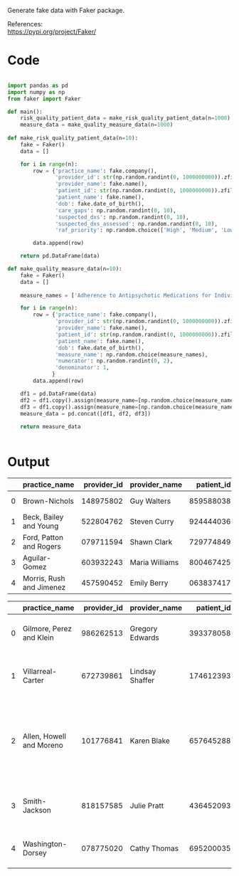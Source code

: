 Generate fake data with Faker package.

References:<br>
https://pypi.org/project/Faker/

# Code
```python

import pandas as pd
import numpy as np
from faker import Faker

def main():
    risk_quality_patient_data = make_risk_quality_patient_data(n=1000)
    measure_data = make_quality_measure_data(n=1000)
    
def make_risk_quality_patient_data(n=10):
    fake = Faker()
    data = []

    for i in range(n):
        row = {'practice_name': fake.company(), 
               'provider_id': str(np.random.randint(0, 1000000000)).zfill(9),       
               'provider_name': fake.name(), 
               'patient_id': str(np.random.randint(0, 1000000000)).zfill(9), 
               'patient_name': fake.name(), 
               'dob': fake.date_of_birth(), 
               'care_gaps': np.random.randint(0, 10),
               'suspected_dxs': np.random.randint(0, 10),           
               'suspected_dxs_assessed': np.random.randint(0, 10),                      
               'raf_priority': np.random.choice(['High', 'Medium', 'Low'])}

        data.append(row)

    return pd.DataFrame(data)

def make_quality_measure_data(n=10):
    fake = Faker()
    data = []
    
    measure_names = ['Adherence to Antipsychotic Medications for Individuals With Schizophrenia', 'Adult Access to Preventive or Ambulatory Health Services', 'Annual Dental Visit', 'Antidepressant Medication Management: Acute', 'Antidepressant Medication Management: Continuation', 'Appropriate Testing for Pharyngitis', 'Appropriate Treatment for Upper Respiratory Infection', 'Asthma Medication Ratio', 'Avoidance of Antibiotic Treatment for Acute Bronchitis or Bronchiolitis', 'Breast Cancer Screening', 'Cardiac Rehabilitation: Achievement', 'Cardiac Rehabilitation: Engagement 1', 'Cardiac Rehabilitation: Engagement 2', 'Cardiac Rehabilitation: Initiation', 'Cardiovascular Monitoring for People With Cardiovascular Disease and Schizophrenia', 'Care for Older Adults: Advance Care Planning', 'Care for Older Adults: Functional Status Assessment', 'Care for Older Adults: Medication Review', 'Care for Older Adults: Pain Assessment', 'Cervical Cancer Screening', 'Child and Adolescent Well Care Visits', 'Childhood Immunization Status: Combination 10', 'Childhood Immunization Status: Combination 2', 'Childhood Immunization Status: Combination 3', 'Childhood Immunization Status: Combination 4', 'Childhood Immunization Status: Combination 5', 'Childhood Immunization Status: Combination 6', 'Childhood Immunization Status: Combination 7', 'Childhood Immunization Status: Combination 8', 'Childhood Immunization Status: Combination 9', 'Childhood Immunization Status: DTaP', 'Childhood Immunization Status: Hepatitis A', 'Childhood Immunization Status: Hepatitis B', 'Childhood Immunization Status: HiB', 'Childhood Immunization Status: IPV', 'Childhood Immunization Status: Influenza', 'Childhood Immunization Status: MMR', 'Childhood Immunization Status: Pneumococcal conjugate', 'Childhood Immunization Status: Rotavirus', 'Childhood Immunization Status: VZV', 'Chlamydia Screening in Women', 'Colorectal Cancer Screening', 'Comprehensive Diabetes Care: BP Control Less Than 140 over 90 mm Hg', 'Comprehensive Diabetes Care: Eye Exam', 'Comprehensive Diabetes Care: HbA1c Control Greater Than 9 Percent', 'Comprehensive Diabetes Care: HbA1c Control Less Than 8 Percent', 'Comprehensive Diabetes Care: HbA1c Testing', 'Comprehensive Diabetes Care: Medical Attention for Nephropathy', 'Controlling High Blood Pressure', 'Diabetes Monitoring for People With Diabetes and Schizophrenia', 'Diabetes Screening for People With Schizophrenia or Bipolar Disorder Who Are Using Antipsychotic Medications', 'Disease Modifying Anti Rheumatic Drug Therapy for Rheumatoid Arthritis', 'Follow Up After Emergency Department Visit for Alcohol and Other Drug Abuse or Dependence: 30 Day Follow Up', 'Follow Up After Emergency Department Visit for Alcohol and Other Drug Abuse or Dependence: 7 Day Follow Up', 'Follow Up After Emergency Department Visit for Mental Illness: 30 Day Follow Up', 'Follow Up After Emergency Department Visit for Mental Illness: 7 Day Follow Up', 'Follow Up After Emergency Department Visit for People With Multiple High Risk Chronic Conditions', 'Follow Up After High Intensity Care for Substance Use Disorder: 30 Day Follow Up', 'Follow Up After High Intensity Care for Substance Use Disorder: 7 Day Follow Up', 'Follow Up After Hospitalization for Mental Illness: 30 Day Follow Up', 'Follow Up After Hospitalization for Mental Illness: 7 Day Follow Up', 'Follow Up Care for Children Prescribed ADHD Medication: Continuation and Maintenance', 'Follow Up Care for Children Prescribed ADHD Medication: Initiation', 'Immunizations for Adolescents: Combination 1', 'Immunizations for Adolescents: Combination 2', 'Immunizations for Adolescents: HPV', 'Immunizations for Adolescents: Meningococcal', 'Immunizations for Adolescents: Tdap', 'Initiation and Engagement of Alcohol and Other Drug Abuse or Dependence Treatment: Alcohol Abuse or dependence: Engagement', 'Initiation and Engagement of Alcohol and Other Drug Abuse or Dependence Treatment: Alcohol Abuse or dependence: Initiation', 'Initiation and Engagement of Alcohol and Other Drug Abuse or Dependence Treatment: Opioid Abuse or dependence: Engagement', 'Initiation and Engagement of Alcohol and Other Drug Abuse or Dependence Treatment: Opioid Abuse or dependence: Initiation', 'Initiation and Engagement of Alcohol and Other Drug Abuse or Dependence Treatment: Other Drug Abuse or dependence: Engagement', 'Initiation and Engagement of Alcohol and Other Drug Abuse or Dependence Treatment: Other Drug Abuse or dependence: Initiation', 'Initiation and Engagement of Alcohol and Other Drug Abuse or Dependence Treatment: Total Engagement', 'Initiation and Engagement of Alcohol and Other Drug Abuse or Dependence Treatment: Total Initiation', 'Kidney Health Evaluation for Patients With Diabetes', 'Lead Screening in Children', 'Metabolic Monitoring for Children and Adolescents on Antipsychotics: Blood Glucose', 'Metabolic Monitoring for Children and Adolescents on Antipsychotics: Blood Glucose and Cholesterol', 'Metabolic Monitoring for Children and Adolescents on Antipsychotics: Cholesterol', 'Non Recommended Cervical Cancer Screening in Adolescent Females', 'Non Recommended PSA Based Screening in Older Men', 'Osteoporosis Management in Women Who Had a Fracture', 'Osteoporosis Screening in Older Women', 'Persistence of Beta Blocker Treatment After a Heart Attack', 'Pharmacotherapy Management of COPD Exacerbation: Bronchodilator', 'Pharmacotherapy Management of COPD Exacerbation: Systemic Corticosteroid', 'Potentially Harmful Drug Disease Interactions in the Elderly: Chronic Kidney Disease', 'Potentially Harmful Drug Disease Interactions in the Elderly: Dementia', 'Potentially Harmful Drug Disease Interactions in the Elderly: History of Falls', 'Prenatal and Postpartum Care: Postpartum', 'Prenatal and Postpartum Care: Prenatal', 'Risk of Continued Opioid Use: At least 15 days covered', 'Risk of Continued Opioid Use: At least 31 days covered', 'Statin Therapy for Patients With Cardiovascular Disease: Statin Therapy', 'Statin Therapy for Patients With Cardiovascular Disease: Statin Therapy Adherence 80 Percent', 'Statin Therapy for Patients With Diabetes: Statin Therapy', 'Statin Therapy for Patients With Diabetes: Statin Therapy Adherence 80 Percent', 'Transitions of Care: Engagement', 'Transitions of Care: Medication Reconciliation', 'Use of First Line Psychosocial Care for Children and Adolescents on Antipsychotics', 'Use of High-Risk Medications in Older Adults: High Risk Medications to Avoid', 'Use of High-Risk Medications in Older Adults: High Risk Medications to Avoid Except for Appropriate Diagnosis', 'Use of Imaging Studies for Low Back Pain', 'Use of Opioids From Multiple Providers: Multiple Pharmacies', 'Use of Opioids From Multiple Providers: Multiple Prescribers', 'Use of Opioids From Multiple Providers: Multiple Prescribers and Multiple Pharmacies', 'Use of Opioids at High Dosage', 'Use of Spirometry Testing in the Assessment and Diagnosis of COPD', 'Weight Assessment and Counseling for Nutrition and Physical Activity for Children Adolescents: BMI Percentile', 'Weight Assessment and Counseling for Nutrition and Physical Activity for Children Adolescents: Counseling for Nutrition', 'Weight Assessment and Counseling for Nutrition and Physical Activity for Children Adolescents: Counseling for Physical Activity', 'Well Child Visits in the First 30 Months of Life: 15 to 30 months', 'Well Child Visits in the First 30 Months of Life: First 15 Months']

    for i in range(n):
        row = {'practice_name': fake.company(), 
               'provider_id': str(np.random.randint(0, 1000000000)).zfill(9),       
               'provider_name': fake.name(), 
               'patient_id': str(np.random.randint(0, 1000000000)).zfill(9), 
               'patient_name': fake.name(), 
               'dob': fake.date_of_birth(), 
               'measure_name': np.random.choice(measure_names),
               'numerator': np.random.randint(0, 2),  
               'denominator': 1,
              }
        data.append(row)

    df1 = pd.DataFrame(data)
    df2 = df1.copy().assign(measure_name=[np.random.choice(measure_names) for n in range(n)])
    df3 = df1.copy().assign(measure_name=[np.random.choice(measure_names) for n in range(n)])
    measure_data = pd.concat([df1, df2, df3])
    
    return measure_data    
    
```

# Output

|    | practice_name            |   provider_id | provider_name   |   patient_id | patient_name      | dob        |   care_gaps |   suspected_dxs |   suspected_dxs_assessed | raf_priority   |
|---:|:-------------------------|--------------:|:----------------|-------------:|:------------------|:-----------|------------:|----------------:|-------------------------:|:---------------|
|  0 | Brown-Nichols            |     148975802 | Guy Walters     |    859588038 | Andrea West       | 2017-10-10 |           6 |               1 |                        2 | High           |
|  1 | Beck, Bailey and Young   |     522804762 | Steven Curry    |    924444036 | Joseph Davidson   | 2013-04-19 |           7 |               0 |                        4 | High           |
|  2 | Ford, Patton and Rogers  |     079711594 | Shawn Clark     |    729774849 | Stephen Davenport | 1975-12-20 |           2 |               4 |                        6 | Medium         |
|  3 | Aguilar-Gomez            |     603932243 | Maria Williams  |    800467425 | Robert Boyer      | 1918-06-30 |           7 |               9 |                        5 | Low            |
|  4 | Morris, Rush and Jimenez |     457590452 | Emily Berry     |    063837417 | Shannon Rodriguez | 1922-09-11 |           0 |               9 |                        6 | Low            |

|    | practice_name            |   provider_id | provider_name   |   patient_id | patient_name    | dob        | measure_name                                                                                                                    |   numerator |   denominator |
|---:|:-------------------------|--------------:|:----------------|-------------:|:----------------|:-----------|:--------------------------------------------------------------------------------------------------------------------------------|------------:|--------------:|
|  0 | Gilmore, Perez and Klein |     986262513 | Gregory Edwards |    393378058 | Samantha Macias | 1939-08-22 | Childhood Immunization Status: Combination 2                                                                                    |           0 |             1 |
|  1 | Villarreal-Carter        |     672739861 | Lindsay Shaffer |    174612393 | James Austin    | 1940-08-05 | Pharmacotherapy Management of COPD Exacerbation: Bronchodilator                                                                 |           1 |             1 |
|  2 | Allen, Howell and Moreno |     101776841 | Karen Blake     |    657645288 | Nina Pham       | 1972-01-21 | Weight Assessment and Counseling for Nutrition and Physical Activity for Children Adolescents: Counseling for Physical Activity |           1 |             1 |
|  3 | Smith-Jackson            |     818157585 | Julie Pratt     |    436452093 | Latoya Roberts  | 2007-08-27 | Follow Up Care for Children Prescribed ADHD Medication: Initiation                                                              |           0 |             1 |
|  4 | Washington-Dorsey        |     078775020 | Cathy Thomas    |    695200035 | Erin Rogers     | 1975-05-19 | Comprehensive Diabetes Care: Medical Attention for Nephropathy                                                                  |           1 |             1 |
